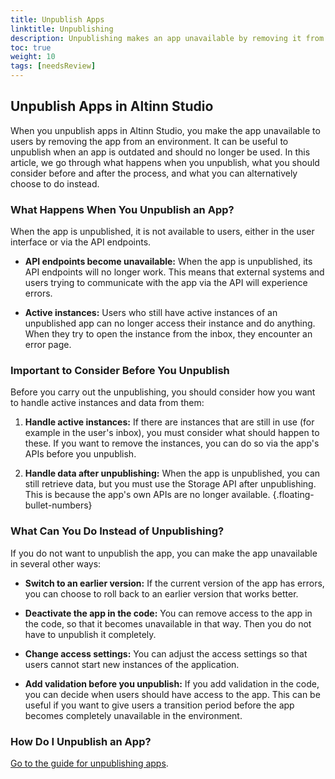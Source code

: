 ```yaml
---
title: Unpublish Apps
linktitle: Unpublishing
description: Unpublishing makes an app unavailable by removing it from an environment.
toc: true
weight: 10
tags: [needsReview]
---
```


## Unpublish Apps in Altinn Studio

When you unpublish apps in Altinn Studio, you make the app unavailable to users by removing the app from an environment. It can be useful to unpublish when an app is outdated and should no longer be used. In this article, we go through what happens when you unpublish, what you should consider before and after the process, and what you can alternatively choose to do instead.

### What Happens When You Unpublish an App?

When the app is unpublished, it is not available to users, either in the user interface or via the API endpoints.

- **API endpoints become unavailable:**
  When the app is unpublished, its API endpoints will no longer work. This means that external systems and users trying to communicate with the app via the API will experience errors.

- **Active instances:**
  Users who still have active instances of an unpublished app can no longer access their instance and do anything. When they try to open the instance from the inbox, they encounter an error page.

### Important to Consider Before You Unpublish

Before you carry out the unpublishing, you should consider how you want to handle active instances and data from them:

1. **Handle active instances:**
   If there are instances that are still in use (for example in the user's inbox), you must consider what should happen to these. If you want to remove the instances, you can do so via the app's APIs before you unpublish.

2. **Handle data after unpublishing:**
   When the app is unpublished, you can still retrieve data, but you must use the Storage API after unpublishing. This is because the app's own APIs are no longer available.
{.floating-bullet-numbers}

### What Can You Do Instead of Unpublishing?

If you do not want to unpublish the app, you can make the app unavailable in several other ways:

- **Switch to an earlier version:**
  If the current version of the app has errors, you can choose to roll back to an earlier version that works better.

- **Deactivate the app in the code:**
  You can remove access to the app in the code, so that it becomes unavailable in that way. Then you do not have to unpublish it completely.

- **Change access settings:**
  You can adjust the access settings so that users cannot start new instances of the application.

- **Add validation before you unpublish:**
  If you add validation in the code, you can decide when users should have access to the app. This can be useful if you want to give users a transition period before the app becomes completely unavailable in the environment.

### How Do I Unpublish an App?

[Go to the guide for unpublishing apps](/en/altinn-studio/v8/guides/development/undeploy/).
